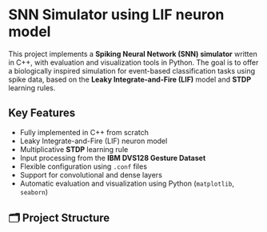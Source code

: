 # SNN Simulator using LIF neuron model

This project implements a **Spiking Neural Network (SNN) simulator** written in C++, with evaluation and visualization tools in Python. The goal is to offer a biologically inspired simulation for event-based classification tasks using spike data, based on the **Leaky Integrate-and-Fire (LIF)** model and **STDP** learning rules.

## Key Features

- Fully implemented in C++ from scratch
- Leaky Integrate-and-Fire (LIF) neuron model
- Multiplicative **STDP** learning rule
- Input processing from the **IBM DVS128 Gesture Dataset**
- Flexible configuration using `.conf` files
- Support for convolutional and dense layers
- Automatic evaluation and visualization using Python (`matplotlib`, `seaborn`)

## 🗂 Project Structure
